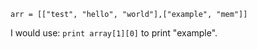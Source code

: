 ```
arr = [["test", "hello", "world"],["example", "mem"]]
```

I would use: `print array[1][0]` to print "example".
